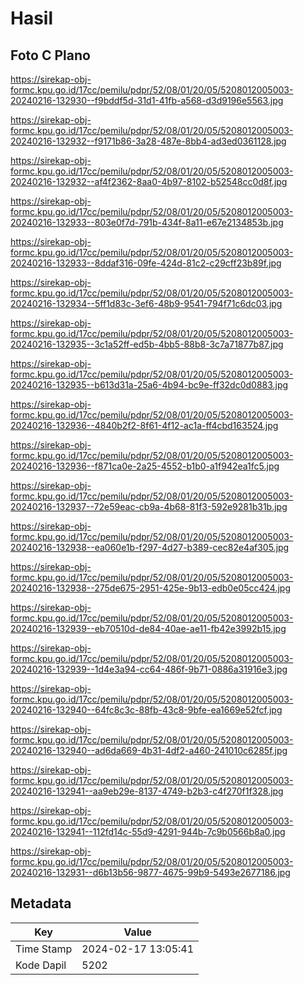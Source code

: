 # Hasil

## Foto C Plano

https://sirekap-obj-formc.kpu.go.id/17cc/pemilu/pdpr/52/08/01/20/05/5208012005003-20240216-132930--f9bddf5d-31d1-41fb-a568-d3d9196e5563.jpg

https://sirekap-obj-formc.kpu.go.id/17cc/pemilu/pdpr/52/08/01/20/05/5208012005003-20240216-132932--f9171b86-3a28-487e-8bb4-ad3ed0361128.jpg

https://sirekap-obj-formc.kpu.go.id/17cc/pemilu/pdpr/52/08/01/20/05/5208012005003-20240216-132932--af4f2362-8aa0-4b97-8102-b52548cc0d8f.jpg

https://sirekap-obj-formc.kpu.go.id/17cc/pemilu/pdpr/52/08/01/20/05/5208012005003-20240216-132933--803e0f7d-791b-434f-8a11-e67e2134853b.jpg

https://sirekap-obj-formc.kpu.go.id/17cc/pemilu/pdpr/52/08/01/20/05/5208012005003-20240216-132933--8ddaf316-09fe-424d-81c2-c29cff23b89f.jpg

https://sirekap-obj-formc.kpu.go.id/17cc/pemilu/pdpr/52/08/01/20/05/5208012005003-20240216-132934--5ff1d83c-3ef6-48b9-9541-794f71c6dc03.jpg

https://sirekap-obj-formc.kpu.go.id/17cc/pemilu/pdpr/52/08/01/20/05/5208012005003-20240216-132935--3c1a52ff-ed5b-4bb5-88b8-3c7a71877b87.jpg

https://sirekap-obj-formc.kpu.go.id/17cc/pemilu/pdpr/52/08/01/20/05/5208012005003-20240216-132935--b613d31a-25a6-4b94-bc9e-ff32dc0d0883.jpg

https://sirekap-obj-formc.kpu.go.id/17cc/pemilu/pdpr/52/08/01/20/05/5208012005003-20240216-132936--4840b2f2-8f61-4f12-ac1a-ff4cbd163524.jpg

https://sirekap-obj-formc.kpu.go.id/17cc/pemilu/pdpr/52/08/01/20/05/5208012005003-20240216-132936--f871ca0e-2a25-4552-b1b0-a1f942ea1fc5.jpg

https://sirekap-obj-formc.kpu.go.id/17cc/pemilu/pdpr/52/08/01/20/05/5208012005003-20240216-132937--72e59eac-cb9a-4b68-81f3-592e9281b31b.jpg

https://sirekap-obj-formc.kpu.go.id/17cc/pemilu/pdpr/52/08/01/20/05/5208012005003-20240216-132938--ea060e1b-f297-4d27-b389-cec82e4af305.jpg

https://sirekap-obj-formc.kpu.go.id/17cc/pemilu/pdpr/52/08/01/20/05/5208012005003-20240216-132938--275de675-2951-425e-9b13-edb0e05cc424.jpg

https://sirekap-obj-formc.kpu.go.id/17cc/pemilu/pdpr/52/08/01/20/05/5208012005003-20240216-132939--eb70510d-de84-40ae-ae11-fb42e3992b15.jpg

https://sirekap-obj-formc.kpu.go.id/17cc/pemilu/pdpr/52/08/01/20/05/5208012005003-20240216-132939--1d4e3a94-cc64-486f-9b71-0886a31916e3.jpg

https://sirekap-obj-formc.kpu.go.id/17cc/pemilu/pdpr/52/08/01/20/05/5208012005003-20240216-132940--64fc8c3c-88fb-43c8-9bfe-ea1669e52fcf.jpg

https://sirekap-obj-formc.kpu.go.id/17cc/pemilu/pdpr/52/08/01/20/05/5208012005003-20240216-132940--ad6da669-4b31-4df2-a460-241010c6285f.jpg

https://sirekap-obj-formc.kpu.go.id/17cc/pemilu/pdpr/52/08/01/20/05/5208012005003-20240216-132941--aa9eb29e-8137-4749-b2b3-c4f270f1f328.jpg

https://sirekap-obj-formc.kpu.go.id/17cc/pemilu/pdpr/52/08/01/20/05/5208012005003-20240216-132941--112fd14c-55d9-4291-944b-7c9b0566b8a0.jpg

https://sirekap-obj-formc.kpu.go.id/17cc/pemilu/pdpr/52/08/01/20/05/5208012005003-20240216-132931--d6b13b56-9877-4675-99b9-5493e2677186.jpg


## Metadata

| Key        | Value               |
| ---------- | ------------------- |
| Time Stamp | 2024-02-17 13:05:41 |
| Kode Dapil | 5202                |



